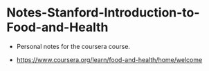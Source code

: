 # Notes-Stanford-Introduction-to-Food-and-Health

- Personal notes for the coursera course.

- https://www.coursera.org/learn/food-and-health/home/welcome

